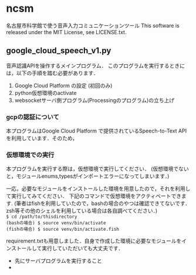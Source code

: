 # ncsm
名古屋市科学館で使う音声入力コミュニケーションツール
This software is released under the MIT License, see LICENSE.txt.

## google_cloud_speech_v1.py
音声認識APIを操作するメインプログラム．
このプログラムを実行するときには，以下の手順を踏む必要があります．
1. Google Cloud Platform の設定 (初回のみ)
2. python仮想環境のactivate
3. websocketサーバ側プログラム(Processingのプログラム)の立ち上げ

### gcpの認証について
本プログラムはGoogle Cloud Platform で提供されているSpeech-to-Text APIを利用しています．そのため，


### 仮想環境での実行
本プログラムを実行する際は，仮想環境で実行してください．
(仮想環境でないと，モジュールenums,typesがインポートエラーになってしまいます．)

一応，必要なモジュールをインストールした環境を用意したので，それを利用して実行してみてください．
下記のコマンドで仮想環境をアクティベートできます.
(筆者はfishを利用していたので，bashの場合のやつは確認できてないです．zsh等その他のシェルを利用している場合は各自調べてください．)  
`$ cd /path/to/thisdirectory`   
`(bashの場合) $ source venv/bin/activate`      
`(fishの場合) $ source venv/bin/activate.fish`  


requirement.txtも用意しました．自身で作成した環境に必要なモジュールをインストールして実行していただいても大丈夫です．


- 先にサーバプログラムを実行すること
- 
